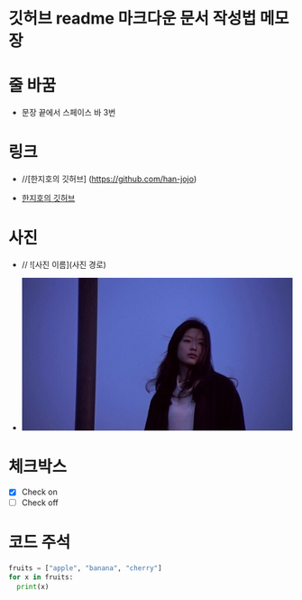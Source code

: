 # 깃허브 readme 마크다운 문서 작성법 메모장


# 줄 바꿈
  
- 문장 끝에서 스페이스 바 3번

# 링크
  
- //[한지호의 깃허브] (https://github.com/han-jojo) 
  
- [한지호의 깃허브](https://github.com/han-jojo)
  
# 사진

- // ![사진 이름](사진 경로)   
  
- ![테스트 사진](./test_photo.jpg)  
  
# 체크박스

- [x] Check on
- [ ] Check off

# 코드 주석

``` Python
fruits = ["apple", "banana", "cherry"]
for x in fruits:
  print(x)
```